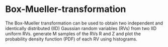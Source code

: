 # Box-Mueller-transformation
The Box-Mueller transformation can be used to obtain two independent and identically distributed (IID) Gaussian random variables (RVs) from two IID uniform RVs. generate M samples of the RVs R and Z and plot the probability density function (PDF) of each RV using histograms.
